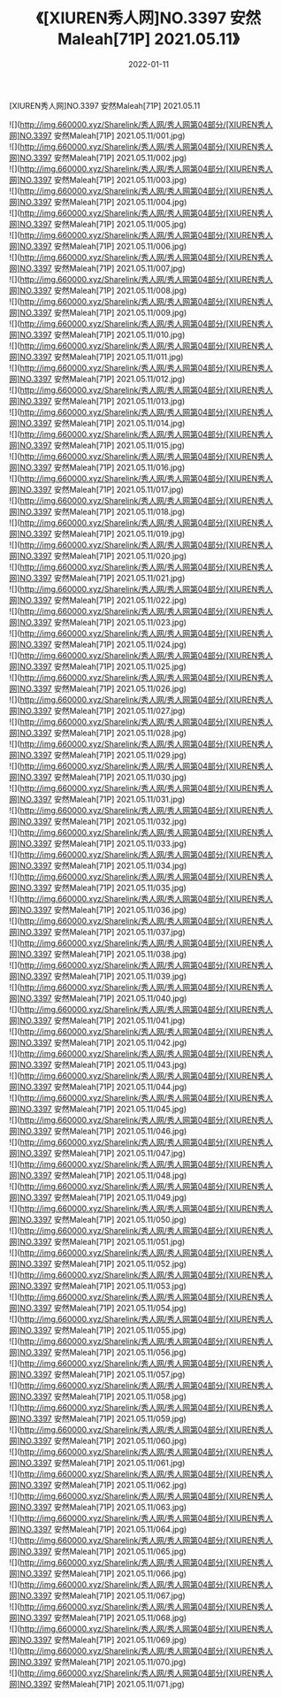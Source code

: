 ﻿---
layout: post
title:  《[XIUREN秀人网]NO.3397 安然Maleah[71P] 2021.05.11》
date:   2022-01-11
img: http://img.660000.xyz/Sharelink/秀人网/秀人网第04部分/[XIUREN秀人网]NO.3397 安然Maleah[71P] 2021.05.11/000.jpg
categories: [美女, 清纯, 唯美]
---

[XIUREN秀人网]NO.3397 安然Maleah[71P] 2021.05.11

 ![](http://img.660000.xyz/Sharelink/秀人网/秀人网第04部分/[XIUREN秀人网]NO.3397 安然Maleah[71P] 2021.05.11/001.jpg) <br>![](http://img.660000.xyz/Sharelink/秀人网/秀人网第04部分/[XIUREN秀人网]NO.3397 安然Maleah[71P] 2021.05.11/002.jpg) <br>![](http://img.660000.xyz/Sharelink/秀人网/秀人网第04部分/[XIUREN秀人网]NO.3397 安然Maleah[71P] 2021.05.11/003.jpg) <br>![](http://img.660000.xyz/Sharelink/秀人网/秀人网第04部分/[XIUREN秀人网]NO.3397 安然Maleah[71P] 2021.05.11/004.jpg) <br>![](http://img.660000.xyz/Sharelink/秀人网/秀人网第04部分/[XIUREN秀人网]NO.3397 安然Maleah[71P] 2021.05.11/005.jpg) <br>![](http://img.660000.xyz/Sharelink/秀人网/秀人网第04部分/[XIUREN秀人网]NO.3397 安然Maleah[71P] 2021.05.11/006.jpg) <br>![](http://img.660000.xyz/Sharelink/秀人网/秀人网第04部分/[XIUREN秀人网]NO.3397 安然Maleah[71P] 2021.05.11/007.jpg) <br>![](http://img.660000.xyz/Sharelink/秀人网/秀人网第04部分/[XIUREN秀人网]NO.3397 安然Maleah[71P] 2021.05.11/008.jpg) <br>![](http://img.660000.xyz/Sharelink/秀人网/秀人网第04部分/[XIUREN秀人网]NO.3397 安然Maleah[71P] 2021.05.11/009.jpg) <br>![](http://img.660000.xyz/Sharelink/秀人网/秀人网第04部分/[XIUREN秀人网]NO.3397 安然Maleah[71P] 2021.05.11/010.jpg) <br>![](http://img.660000.xyz/Sharelink/秀人网/秀人网第04部分/[XIUREN秀人网]NO.3397 安然Maleah[71P] 2021.05.11/011.jpg) <br>![](http://img.660000.xyz/Sharelink/秀人网/秀人网第04部分/[XIUREN秀人网]NO.3397 安然Maleah[71P] 2021.05.11/012.jpg) <br>![](http://img.660000.xyz/Sharelink/秀人网/秀人网第04部分/[XIUREN秀人网]NO.3397 安然Maleah[71P] 2021.05.11/013.jpg) <br>![](http://img.660000.xyz/Sharelink/秀人网/秀人网第04部分/[XIUREN秀人网]NO.3397 安然Maleah[71P] 2021.05.11/014.jpg) <br>![](http://img.660000.xyz/Sharelink/秀人网/秀人网第04部分/[XIUREN秀人网]NO.3397 安然Maleah[71P] 2021.05.11/015.jpg) <br>![](http://img.660000.xyz/Sharelink/秀人网/秀人网第04部分/[XIUREN秀人网]NO.3397 安然Maleah[71P] 2021.05.11/016.jpg) <br>![](http://img.660000.xyz/Sharelink/秀人网/秀人网第04部分/[XIUREN秀人网]NO.3397 安然Maleah[71P] 2021.05.11/017.jpg) <br>![](http://img.660000.xyz/Sharelink/秀人网/秀人网第04部分/[XIUREN秀人网]NO.3397 安然Maleah[71P] 2021.05.11/018.jpg) <br>![](http://img.660000.xyz/Sharelink/秀人网/秀人网第04部分/[XIUREN秀人网]NO.3397 安然Maleah[71P] 2021.05.11/019.jpg) <br>![](http://img.660000.xyz/Sharelink/秀人网/秀人网第04部分/[XIUREN秀人网]NO.3397 安然Maleah[71P] 2021.05.11/020.jpg) <br>![](http://img.660000.xyz/Sharelink/秀人网/秀人网第04部分/[XIUREN秀人网]NO.3397 安然Maleah[71P] 2021.05.11/021.jpg) <br>![](http://img.660000.xyz/Sharelink/秀人网/秀人网第04部分/[XIUREN秀人网]NO.3397 安然Maleah[71P] 2021.05.11/022.jpg) <br>![](http://img.660000.xyz/Sharelink/秀人网/秀人网第04部分/[XIUREN秀人网]NO.3397 安然Maleah[71P] 2021.05.11/023.jpg) <br>![](http://img.660000.xyz/Sharelink/秀人网/秀人网第04部分/[XIUREN秀人网]NO.3397 安然Maleah[71P] 2021.05.11/024.jpg) <br>![](http://img.660000.xyz/Sharelink/秀人网/秀人网第04部分/[XIUREN秀人网]NO.3397 安然Maleah[71P] 2021.05.11/025.jpg) <br>![](http://img.660000.xyz/Sharelink/秀人网/秀人网第04部分/[XIUREN秀人网]NO.3397 安然Maleah[71P] 2021.05.11/026.jpg) <br>![](http://img.660000.xyz/Sharelink/秀人网/秀人网第04部分/[XIUREN秀人网]NO.3397 安然Maleah[71P] 2021.05.11/027.jpg) <br>![](http://img.660000.xyz/Sharelink/秀人网/秀人网第04部分/[XIUREN秀人网]NO.3397 安然Maleah[71P] 2021.05.11/028.jpg) <br>![](http://img.660000.xyz/Sharelink/秀人网/秀人网第04部分/[XIUREN秀人网]NO.3397 安然Maleah[71P] 2021.05.11/029.jpg) <br>![](http://img.660000.xyz/Sharelink/秀人网/秀人网第04部分/[XIUREN秀人网]NO.3397 安然Maleah[71P] 2021.05.11/030.jpg) <br>![](http://img.660000.xyz/Sharelink/秀人网/秀人网第04部分/[XIUREN秀人网]NO.3397 安然Maleah[71P] 2021.05.11/031.jpg) <br>![](http://img.660000.xyz/Sharelink/秀人网/秀人网第04部分/[XIUREN秀人网]NO.3397 安然Maleah[71P] 2021.05.11/032.jpg) <br>![](http://img.660000.xyz/Sharelink/秀人网/秀人网第04部分/[XIUREN秀人网]NO.3397 安然Maleah[71P] 2021.05.11/033.jpg) <br>![](http://img.660000.xyz/Sharelink/秀人网/秀人网第04部分/[XIUREN秀人网]NO.3397 安然Maleah[71P] 2021.05.11/034.jpg) <br>![](http://img.660000.xyz/Sharelink/秀人网/秀人网第04部分/[XIUREN秀人网]NO.3397 安然Maleah[71P] 2021.05.11/035.jpg) <br>![](http://img.660000.xyz/Sharelink/秀人网/秀人网第04部分/[XIUREN秀人网]NO.3397 安然Maleah[71P] 2021.05.11/036.jpg) <br>![](http://img.660000.xyz/Sharelink/秀人网/秀人网第04部分/[XIUREN秀人网]NO.3397 安然Maleah[71P] 2021.05.11/037.jpg) <br>![](http://img.660000.xyz/Sharelink/秀人网/秀人网第04部分/[XIUREN秀人网]NO.3397 安然Maleah[71P] 2021.05.11/038.jpg) <br>![](http://img.660000.xyz/Sharelink/秀人网/秀人网第04部分/[XIUREN秀人网]NO.3397 安然Maleah[71P] 2021.05.11/039.jpg) <br>![](http://img.660000.xyz/Sharelink/秀人网/秀人网第04部分/[XIUREN秀人网]NO.3397 安然Maleah[71P] 2021.05.11/040.jpg) <br>![](http://img.660000.xyz/Sharelink/秀人网/秀人网第04部分/[XIUREN秀人网]NO.3397 安然Maleah[71P] 2021.05.11/041.jpg) <br>![](http://img.660000.xyz/Sharelink/秀人网/秀人网第04部分/[XIUREN秀人网]NO.3397 安然Maleah[71P] 2021.05.11/042.jpg) <br>![](http://img.660000.xyz/Sharelink/秀人网/秀人网第04部分/[XIUREN秀人网]NO.3397 安然Maleah[71P] 2021.05.11/043.jpg) <br>![](http://img.660000.xyz/Sharelink/秀人网/秀人网第04部分/[XIUREN秀人网]NO.3397 安然Maleah[71P] 2021.05.11/044.jpg) <br>![](http://img.660000.xyz/Sharelink/秀人网/秀人网第04部分/[XIUREN秀人网]NO.3397 安然Maleah[71P] 2021.05.11/045.jpg) <br>![](http://img.660000.xyz/Sharelink/秀人网/秀人网第04部分/[XIUREN秀人网]NO.3397 安然Maleah[71P] 2021.05.11/046.jpg) <br>![](http://img.660000.xyz/Sharelink/秀人网/秀人网第04部分/[XIUREN秀人网]NO.3397 安然Maleah[71P] 2021.05.11/047.jpg) <br>![](http://img.660000.xyz/Sharelink/秀人网/秀人网第04部分/[XIUREN秀人网]NO.3397 安然Maleah[71P] 2021.05.11/048.jpg) <br>![](http://img.660000.xyz/Sharelink/秀人网/秀人网第04部分/[XIUREN秀人网]NO.3397 安然Maleah[71P] 2021.05.11/049.jpg) <br>![](http://img.660000.xyz/Sharelink/秀人网/秀人网第04部分/[XIUREN秀人网]NO.3397 安然Maleah[71P] 2021.05.11/050.jpg) <br>![](http://img.660000.xyz/Sharelink/秀人网/秀人网第04部分/[XIUREN秀人网]NO.3397 安然Maleah[71P] 2021.05.11/051.jpg) <br>![](http://img.660000.xyz/Sharelink/秀人网/秀人网第04部分/[XIUREN秀人网]NO.3397 安然Maleah[71P] 2021.05.11/052.jpg) <br>![](http://img.660000.xyz/Sharelink/秀人网/秀人网第04部分/[XIUREN秀人网]NO.3397 安然Maleah[71P] 2021.05.11/053.jpg) <br>![](http://img.660000.xyz/Sharelink/秀人网/秀人网第04部分/[XIUREN秀人网]NO.3397 安然Maleah[71P] 2021.05.11/054.jpg) <br>![](http://img.660000.xyz/Sharelink/秀人网/秀人网第04部分/[XIUREN秀人网]NO.3397 安然Maleah[71P] 2021.05.11/055.jpg) <br>![](http://img.660000.xyz/Sharelink/秀人网/秀人网第04部分/[XIUREN秀人网]NO.3397 安然Maleah[71P] 2021.05.11/056.jpg) <br>![](http://img.660000.xyz/Sharelink/秀人网/秀人网第04部分/[XIUREN秀人网]NO.3397 安然Maleah[71P] 2021.05.11/057.jpg) <br>![](http://img.660000.xyz/Sharelink/秀人网/秀人网第04部分/[XIUREN秀人网]NO.3397 安然Maleah[71P] 2021.05.11/058.jpg) <br>![](http://img.660000.xyz/Sharelink/秀人网/秀人网第04部分/[XIUREN秀人网]NO.3397 安然Maleah[71P] 2021.05.11/059.jpg) <br>![](http://img.660000.xyz/Sharelink/秀人网/秀人网第04部分/[XIUREN秀人网]NO.3397 安然Maleah[71P] 2021.05.11/060.jpg) <br>![](http://img.660000.xyz/Sharelink/秀人网/秀人网第04部分/[XIUREN秀人网]NO.3397 安然Maleah[71P] 2021.05.11/061.jpg) <br>![](http://img.660000.xyz/Sharelink/秀人网/秀人网第04部分/[XIUREN秀人网]NO.3397 安然Maleah[71P] 2021.05.11/062.jpg) <br>![](http://img.660000.xyz/Sharelink/秀人网/秀人网第04部分/[XIUREN秀人网]NO.3397 安然Maleah[71P] 2021.05.11/063.jpg) <br>![](http://img.660000.xyz/Sharelink/秀人网/秀人网第04部分/[XIUREN秀人网]NO.3397 安然Maleah[71P] 2021.05.11/064.jpg) <br>![](http://img.660000.xyz/Sharelink/秀人网/秀人网第04部分/[XIUREN秀人网]NO.3397 安然Maleah[71P] 2021.05.11/065.jpg) <br>![](http://img.660000.xyz/Sharelink/秀人网/秀人网第04部分/[XIUREN秀人网]NO.3397 安然Maleah[71P] 2021.05.11/066.jpg) <br>![](http://img.660000.xyz/Sharelink/秀人网/秀人网第04部分/[XIUREN秀人网]NO.3397 安然Maleah[71P] 2021.05.11/067.jpg) <br>![](http://img.660000.xyz/Sharelink/秀人网/秀人网第04部分/[XIUREN秀人网]NO.3397 安然Maleah[71P] 2021.05.11/068.jpg) <br>![](http://img.660000.xyz/Sharelink/秀人网/秀人网第04部分/[XIUREN秀人网]NO.3397 安然Maleah[71P] 2021.05.11/069.jpg) <br>![](http://img.660000.xyz/Sharelink/秀人网/秀人网第04部分/[XIUREN秀人网]NO.3397 安然Maleah[71P] 2021.05.11/070.jpg) <br>![](http://img.660000.xyz/Sharelink/秀人网/秀人网第04部分/[XIUREN秀人网]NO.3397 安然Maleah[71P] 2021.05.11/071.jpg) <br>